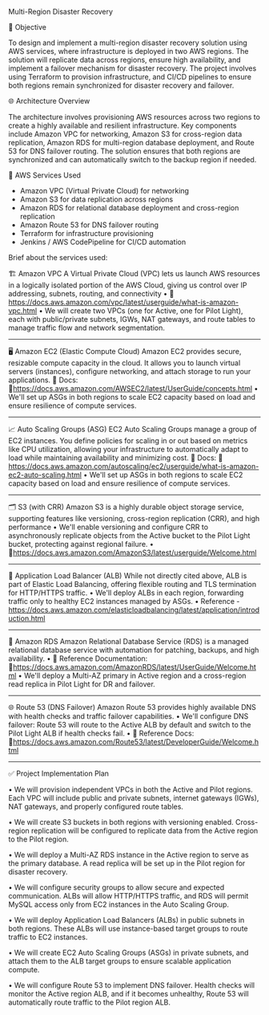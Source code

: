 Multi-Region Disaster Recovery

📌 Objective

To design and implement a multi-region disaster recovery solution using AWS services, where infrastructure is deployed in two AWS regions. The solution will replicate data across regions, ensure high availability, and implement a failover mechanism for disaster recovery. The project involves using Terraform to provision infrastructure, and CI/CD pipelines to ensure both regions remain synchronized for disaster recovery and failover.

🌐 Architecture Overview

The architecture involves provisioning AWS resources across two regions to create a highly available and resilient infrastructure. Key components include Amazon VPC for networking, Amazon S3 for cross-region data replication, Amazon RDS for multi-region database deployment, and Route 53 for DNS failover routing. The solution ensures that both regions are synchronized and can automatically switch to the backup region if needed.

🧩 AWS Services Used

- Amazon VPC (Virtual Private Cloud) for networking
- Amazon S3 for data replication across regions
- Amazon RDS for relational database deployment and cross-region replication
- Amazon Route 53 for DNS failover routing
- Terraform for infrastructure provisioning
- Jenkins / AWS CodePipeline for CI/CD automation
 
Brief about the services used:

🏗️ Amazon VPC
A Virtual Private Cloud (VPC) lets us launch AWS resources in a logically isolated portion of the AWS Cloud, giving us control over IP addressing, subnets, routing, and connectivity 
•	🔗 https://docs.aws.amazon.com/vpc/latest/userguide/what-is-amazon-vpc.html
•	We will create two VPCs (one for Active, one for Pilot Light), each with public/private subnets, IGWs, NAT gateways, and route tables to manage traffic flow and network segmentation.
________________________________________

🖥️ Amazon EC2 (Elastic Compute Cloud)
Amazon EC2 provides secure, resizable compute capacity in the cloud. It allows you to launch virtual servers (instances), configure networking, and attach storage to run your applications.
📘 Docs:
🔗https://docs.aws.amazon.com/AWSEC2/latest/UserGuide/concepts.html
•	We'll set up ASGs in both regions to scale EC2 capacity based on load and ensure resilience of compute services.
________________________________________

📈 Auto Scaling Groups (ASG)
EC2 Auto Scaling Groups manage a group of EC2 instances. You define policies for scaling in or out based on metrics like CPU utilization, allowing your infrastructure to automatically adapt to load while maintaining availability and minimizing cost.
📘 Docs:
🔗 https://docs.aws.amazon.com/autoscaling/ec2/userguide/what-is-amazon-ec2-auto-scaling.html
•	We'll set up ASGs in both regions to scale EC2 capacity based on load and ensure resilience of compute services.
________________________________________

🗂️ S3 (with CRR)
Amazon S3 is a highly durable object storage service, supporting features like versioning, cross-region replication (CRR), and high performance 
•	We'll enable versioning and configure CRR to asynchronously replicate objects from the Active bucket to the Pilot Light bucket, protecting against regional failure.
•	🔗https://docs.aws.amazon.com/AmazonS3/latest/userguide/Welcome.html
________________________________________

📶 Application Load Balancer (ALB)
While not directly cited above, ALB is part of Elastic Load Balancing, offering flexible routing and TLS termination for HTTP/HTTPS traffic.
•	We'll deploy ALBs in each region, forwarding traffic only to healthy EC2 instances managed by ASGs.
•	Reference - https://docs.aws.amazon.com/elasticloadbalancing/latest/application/introduction.html
________________________________________

💾 Amazon RDS
Amazon Relational Database Service (RDS) is a managed relational database service with automation for patching, backups, and high availability.
•	📘 Reference Documentation:
🔗https://docs.aws.amazon.com/AmazonRDS/latest/UserGuide/Welcome.html
•	We'll deploy a Multi-AZ primary in Active region and a cross-region read replica in Pilot Light for DR and failover.
________________________________________

🌐 Route 53 (DNS Failover)
Amazon Route 53 provides highly available DNS with health checks and traffic failover capabilities.
•	We'll configure DNS failover: Route 53 will route to the Active ALB by default and switch to the Pilot Light ALB if health checks fail.
•	📘 Reference Docs:
🔗https://docs.aws.amazon.com/Route53/latest/DeveloperGuide/Welcome.html
________________________________________

✅ Project Implementation Plan 

•	We will provision independent VPCs in both the Active and Pilot regions. Each VPC will include public and private subnets, internet gateways (IGWs), NAT gateways, and properly configured route tables.

•	We will create S3 buckets in both regions with versioning enabled. Cross-region replication will be configured to replicate data from the Active region to the Pilot region.

•	We will deploy a Multi-AZ RDS instance in the Active region to serve as the primary database. A read replica will be set up in the Pilot region for disaster recovery.

•	We will configure security groups to allow secure and expected communication. ALBs will allow HTTP/HTTPS traffic, and RDS will permit MySQL access only from EC2 instances in the Auto Scaling Group.

•	We will deploy Application Load Balancers (ALBs) in public subnets in both regions. These ALBs will use instance-based target groups to route traffic to EC2 instances.

•	We will create EC2 Auto Scaling Groups (ASGs) in private subnets, and attach them to the ALB target groups to ensure scalable application compute.

•	We will configure Route 53 to implement DNS failover. Health checks will monitor the Active region ALB, and if it becomes unhealthy, Route 53 will automatically route traffic to the Pilot region ALB.
